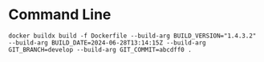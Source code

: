# Command Line

```docker buildx build -f Dockerfile --build-arg BUILD_VERSION="1.4.3.2" --build-arg BUILD_DATE=2024-06-28T13:14:15Z --build-arg GIT_BRANCH=develop --build-arg GIT_COMMIT=abcdff0 .```


